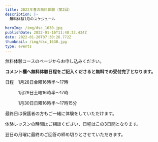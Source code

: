 ```yaml
---
title: 2022年春の無料体験（第2回）
description: |-
  無料体験1月のスケジュール
  　
heroImg: /img/dsc_1630.jpg
publishDate: 2022-01-16T11:48:32.434Z
date: 2022-01-28T07:30:28.772Z
thumbnail: /img/dsc_1630.jpg
type: events
---
```

無料体験コースのページからお申し込みください。

**コメント欄へ無料体験日程をご記入くださると無料での受付完了となります。**

日程　1月28日金曜16時半～17時

　　　1月29日土曜16時半～17時

　　　1月30日日曜16時半～17時15分

最終日は保護者の方もご一緒に体験をしていただけます。

体験レッスンの時間はご相談ください、日程はこの3日間となります。

翌日の月曜に最終のご回答の締め切りとさせていただきます。